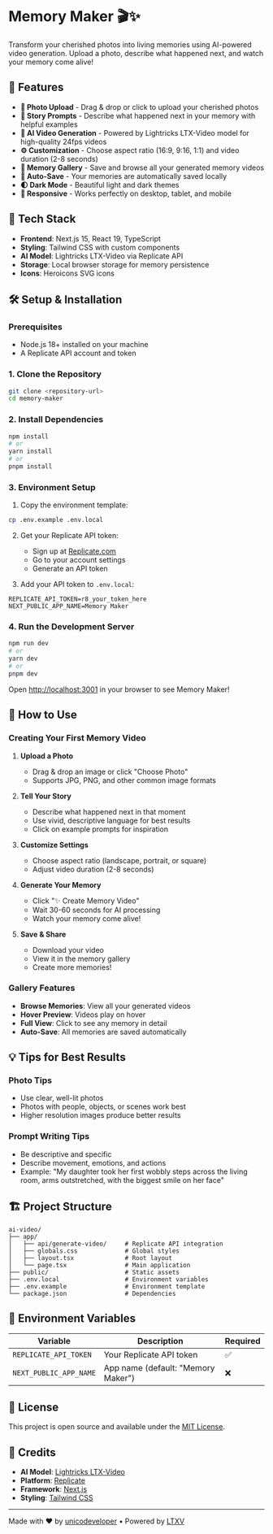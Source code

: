 # Memory Maker 🎬✨

Transform your cherished photos into living memories using AI-powered video generation. Upload a photo, describe what happened next, and watch your memory come alive!

## 🌟 Features

- **📸 Photo Upload** - Drag & drop or click to upload your cherished photos
- **📝 Story Prompts** - Describe what happened next in your memory with helpful examples
- **🎥 AI Video Generation** - Powered by Lightricks LTX-Video model for high-quality 24fps videos
- **⚙️ Customization** - Choose aspect ratio (16:9, 9:16, 1:1) and video duration (2-8 seconds)
- **🎨 Memory Gallery** - Save and browse all your generated memory videos
- **💾 Auto-Save** - Your memories are automatically saved locally
- **🌓 Dark Mode** - Beautiful light and dark themes
- **📱 Responsive** - Works perfectly on desktop, tablet, and mobile

## 🚀 Tech Stack

- **Frontend**: Next.js 15, React 19, TypeScript
- **Styling**: Tailwind CSS with custom components
- **AI Model**: Lightricks LTX-Video via Replicate API
- **Storage**: Local browser storage for memory persistence
- **Icons**: Heroicons SVG icons

## 🛠️ Setup & Installation

### Prerequisites

- Node.js 18+ installed on your machine
- A Replicate API account and token

### 1. Clone the Repository

```bash
git clone <repository-url>
cd memory-maker
```

### 2. Install Dependencies

```bash
npm install
# or
yarn install
# or
pnpm install
```

### 3. Environment Setup

1. Copy the environment template:
```bash
cp .env.example .env.local
```

2. Get your Replicate API token:
   - Sign up at [Replicate.com](https://replicate.com)
   - Go to your account settings
   - Generate an API token

3. Add your API token to `.env.local`:
```env
REPLICATE_API_TOKEN=r8_your_token_here
NEXT_PUBLIC_APP_NAME=Memory Maker
```

### 4. Run the Development Server

```bash
npm run dev
# or
yarn dev
# or
pnpm dev
```

Open [http://localhost:3001](http://localhost:3001) in your browser to see Memory Maker!

## 🎯 How to Use

### Creating Your First Memory Video

1. **Upload a Photo**
   - Drag & drop an image or click "Choose Photo"
   - Supports JPG, PNG, and other common image formats

2. **Tell Your Story**
   - Describe what happened next in that moment
   - Use vivid, descriptive language for best results
   - Click on example prompts for inspiration

3. **Customize Settings**
   - Choose aspect ratio (landscape, portrait, or square)
   - Adjust video duration (2-8 seconds)

4. **Generate Your Memory**
   - Click "✨ Create Memory Video"
   - Wait 30-60 seconds for AI processing
   - Watch your memory come alive!

5. **Save & Share**
   - Download your video
   - View it in the memory gallery
   - Create more memories!

### Gallery Features

- **Browse Memories**: View all your generated videos
- **Hover Preview**: Videos play on hover
- **Full View**: Click to see any memory in detail
- **Auto-Save**: All memories are saved automatically

## 💡 Tips for Best Results

### Photo Tips
- Use clear, well-lit photos
- Photos with people, objects, or scenes work best
- Higher resolution images produce better results

### Prompt Writing Tips
- Be descriptive and specific
- Describe movement, emotions, and actions
- Example: "My daughter took her first wobbly steps across the living room, arms outstretched, with the biggest smile on her face"

## 🏗️ Project Structure

```
ai-video/
├── app/
│   ├── api/generate-video/     # Replicate API integration
│   ├── globals.css             # Global styles
│   ├── layout.tsx              # Root layout
│   └── page.tsx                # Main application
├── public/                     # Static assets
├── .env.local                  # Environment variables
├── .env.example                # Environment template
└── package.json                # Dependencies
```

## 🔧 Environment Variables

| Variable | Description | Required |
|----------|-------------|----------|
| `REPLICATE_API_TOKEN` | Your Replicate API token | ✅ |
| `NEXT_PUBLIC_APP_NAME` | App name (default: "Memory Maker") | ❌ |


## 📄 License

This project is open source and available under the [MIT License](LICENSE).

## 🙏 Credits

- **AI Model**: [Lightricks LTX-Video](https://github.com/Lightricks/LTX-Video)
- **Platform**: [Replicate](https://replicate.com)
- **Framework**: [Next.js](https://nextjs.org)
- **Styling**: [Tailwind CSS](https://tailwindcss.com)

---

Made with ❤️ by [unicodeveloper](https://github.com/unicodeveloper) • Powered by [LTXV](https://github.com/Lightricks/LTX-Video)

